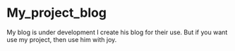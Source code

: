 # My_project_blog
My blog is under development
I create his blog for their use. But if you want use my project, then use him with joy.
